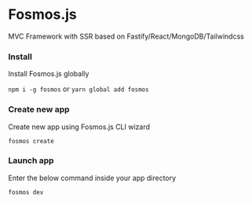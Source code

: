 # Fosmos.js

MVC Framework with SSR based on Fastify/React/MongoDB/Tailwindcss

### Install

Install Fosmos.js globally

`npm i -g fosmos`
or
`yarn global add fosmos`


### Create new app

Create new app using Fosmos.js CLI wizard

`fosmos create`

### Launch app

Enter the below command inside your app directory 

`fosmos dev`

